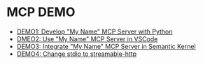 # MCP DEMO

- [DEMO1: Develop "My Name" MCP Server with Python](DEMO1.md)
- [DMEO2: Use "My Name" MCP Server in VSCode](DEMO2.md)
- [DEMO3: Integrate "My Name" MCP Server in Semantic Kernel](DEMO3.md)
- [DEMO4: Change stdio to streamable-http](DEMO4.md)